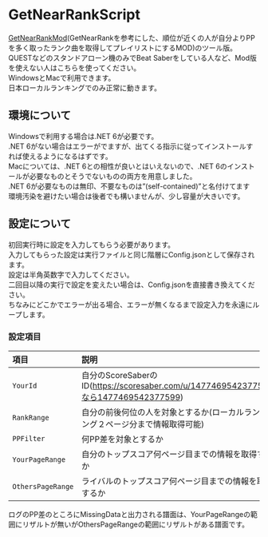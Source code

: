 # GetNearRankScript
[GetNearRankMod](https://github.com/rakkyo150/GetNearRankMod)(GetNearRankを参考にした、順位が近くの人が自分よりPPを多く取ったランク曲を取得してプレイリストにするMOD)のツール版。<br>
QUESTなどのスタンドアローン機のみでBeat Saberをしている人など、Mod版を使えない人はこちらを使ってください。<br>
WindowsとMacで利用できます。<br>
日本ローカルランキングでのみ正常に動きます。<br>

## 環境について
Windowsで利用する場合は.NET 6が必要です。<br>
.NET 6がない場合はエラーがでますが、出てくる指示に従ってインストールすれば使えるようになるはずです。<br>
Macについては、.NET 6との相性が良いとはいえないので、.NET 6のインストールが必要なものとそうでないものの両方を用意しました。<br>
.NET 6が必要なものは無印、不要なものは”(self-contained)”と名付けてます<br>
環境汚染を避けたい場合は後者でも構いませんが、少し容量が大きいです。<br>

## 設定について
初回実行時に設定を入力してもらう必要があります。<br>
入力してもらった設定は実行ファイルと同じ階層にConfig.jsonとして保存されます。<br>
設定は半角英数字で入力してください。<br>
二回目以降の実行で設定を変えたい場合は、Config.jsonを直接書き換えてください。<br>
ちなみにどこかでエラーが出る場合、エラーが無くなるまで設定入力を永遠にループします。<br>

### 設定項目
|項目|説明|
|:---|:---|
|`YourId`|自分のScoreSaberのID(https://scoresaber.com/u/1477469542377599なら1477469542377599)|
|`RankRange`|自分の前後何位の人を対象とするか(ローカルランキング２ページ分まで情報取得可能)|
|`PPFilter`|何PP差を対象とするか|
|`YourPageRange`|自分のトップスコア何ページ目までの情報を取得するか|
|`OthersPageRange`|ライバルのトップスコア何ページ目までの情報を取得するか|

ログのPP差のところにMissingDataと出力される譜面は、YourPageRangeの範囲にリザルトが無いがOthersPageRangeの範囲にリザルトがある譜面です。
